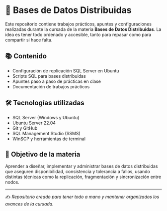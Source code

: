 # 🧠 Bases de Datos Distribuidas

Este repositorio contiene trabajos prácticos, apuntes y configuraciones realizadas durante la cursada de la materia **Bases de Datos Distribuidas**. La idea es tener todo ordenado y accesible, tanto para repasar como para compartir si hace falta.

## 📚 Contenido

- Configuración de replicación SQL Server en Ubuntu
- Scripts SQL para bases distribuidas
- Apuntes paso a paso de prácticas en clase
- Documentación de trabajos prácticos

## 🛠️ Tecnologías utilizadas

- SQL Server (Windows y Ubuntu)
- Ubuntu Server 22.04
- Git y GitHub
- SQL Management Studio (SSMS)
- WinSCP y herramientas de terminal

## 🎯 Objetivo de la materia

Aprender a diseñar, implementar y administrar bases de datos distribuidas que aseguren disponibilidad, consistencia y tolerancia a fallos, usando distintas técnicas como la replicación, fragmentación y sincronización entre nodos.

---

✍️ *Repositorio creado para tener todo a mano y mantener organizados los avances de la cursada.*
